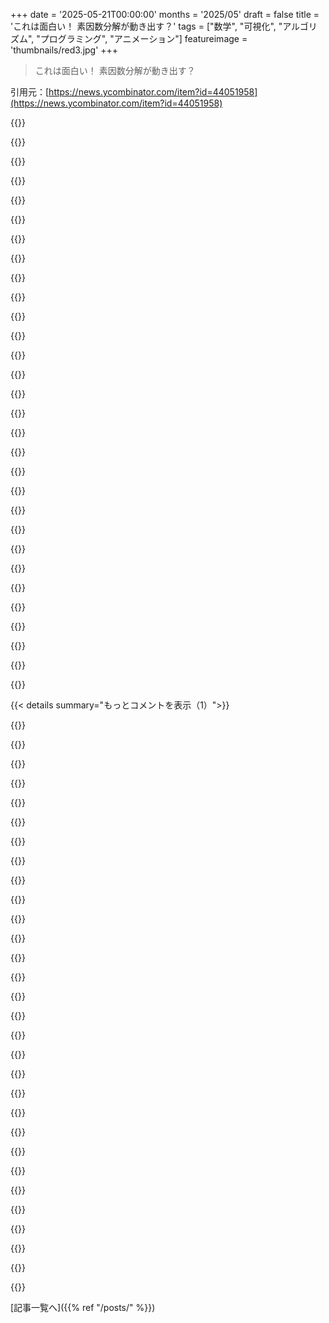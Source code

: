 +++
date = '2025-05-21T00:00:00'
months = '2025/05'
draft = false
title = 'これは面白い！ 素因数分解が動き出す？'
tags = ["数学", "可視化", "アルゴリズム", "プログラミング", "アニメーション"]
featureimage = 'thumbnails/red3.jpg'
+++

> これは面白い！ 素因数分解が動き出す？

引用元：[https://news.ycombinator.com/item?id=44051958](https://news.ycombinator.com/item?id=44051958)




{{<matomeQuote body="これは高校レベルの素因数分解のちょっとしたトリックみたいなもんだけどさ、手で多項式の因数分解やるのがすごく楽になったんだ。100以下の合成数は全部2、3、5、7のどれかで割れるって気づいてからね。どれでも割れなかったらそれは素数だから、そこで因数分解を止められるわけ。このルールで“パッと見分からない”合成数は7*13=91だけで、他のは普通のルールですぐ試せるんだ。49は7²だからこれもすぐわかる。他の素数判定も簡単だよ。いくつか例を挙げるとさ：<br>・31？2、3、5では割れないし、7²以下だから7で割れる心配もない。素数だね。31=31¹。<br>・69？3で割れるね。69 = 3*23。23は？2、3、5で割れないから、そこでストップ。69=3¹23¹。<br>・92？2で割って2*46。また2で割って2²23。23は2、3、5で割れないから、92 = 2²23¹。<br>・68 = 2¹34 = 2²17。17は2、3、5で割れないから、そこでストップ。2²17¹。高校の教科書は普通100より大きい数を使わないから（電卓持ってない生徒のために）、このトリックは何度も役に立ったな。それに、低い数では素数が驚くほど多いけど、高くなるにつれて急速に減っていくっていう考え方にも通じるんだよね。" userName="hiAndrewQuinn" createdAt="2025/05/22 06:52:38" color="#ff33a1">}}




{{<matomeQuote body="3の倍数判定法で、各位の数を足していくトリックも知ってるでしょ：387なら3+8+7で18、さらに1+8で9になるやつ。あれって10を3で割ると1余るから、100=99+1（など）で、各桁がまるで一の位みたいに数えられるからできるんだよね。同じトリックを7の倍数に応用しようとすると、10を7で割ると3余るから十の位は3の価値があって、91だと9*3 + 1 = 28 になる。おっと、計算間違えた。えっと、91 -＞ 9*3 + 1*1 = 28、7で割れるね。でも次の位は100を7で割ると2余るから、値が変わっちゃうんだ（100 = 14*7 + 2）。このトリックは全然役に立たないんだけど、個人的には好きなんだよね。（間違ったところを全部直したよ）" userName="card_zero" createdAt="2025/05/22 13:25:57" color="">}}




{{<matomeQuote body="うーん…14だと =＞ 1 (3¹) + 4 (3⁰) =＞ 3 + 4 = 7 =＞ 7で割れるね。21だと =＞ 2 (3¹) + 1 (3⁰) =＞ 6 + 1 = 7 =＞ これも7で割れる！7 * 53 = 371 =＞ 3 (3²) + 7 (3¹) + 1 (3⁰) =＞ 27 + 21 + 1 =＞ 49 =＞ これも7で割れるじゃないか！すごいな！基数の仕組みを勉強してから、こういう直感はできるんじゃないかってずっと思ってたけど、自分でちゃんと調べたことなかったんだ。マジかよ！" userName="hiAndrewQuinn" createdAt="2025/05/23 04:47:29" color="">}}




{{<matomeQuote body="うーん、いや、それは擬陽性の危険があるんだ（だから前にミスを直さなきゃいけなかったんだよね）。全部が3に関係してるわけじゃないし、桁の数を3²、3¹、3⁰って掛けちゃダメなの。その代わりに、チェックしたい数（7とかね）で割った時の、（10をその桁数乗した数）の余りを使いたいんだよ。それは繰り返しのパターンになるんだ。3の場合はパターン長が1で、（1, 1, 1, ...）って続く。7の場合はパターン長が6で、一の位から（1, 3, 2, 6, 4, 5）って続くんだ。ちょっと擬似乱数っぽい感じに見えるなら、それにはちゃんとした理由があるんだ。昔のPRNGに漠然と似てるんだよ。（百万の位からまた1が始まるんだ。だって142857 * 7 = 999999だからね。だから200万を7で割った余りは2、300万を7で割った余りは3、って感じ。）だから371は 3*2 + 7*3 + 1*1 って考えるべきで、これは28になる。別の例だと、6993 =＞ 6*6 + 9*2 + 9*3 + 3*1 で、これは84になるよ。" userName="card_zero" createdAt="2025/05/23 12:05:22" color="#ff33a1">}}




{{<matomeQuote body="いやちょっと待ってよ。10をn乗して7で割った余りの結果と、3をn乗して7で割った余りの結果って同じじゃないか。だから前のコメントの方法も、正確に機能してるんだよ。差が7だからなんだよね。" userName="card_zero" createdAt="2025/05/23 15:50:23" color="#38d3d3">}}




{{<matomeQuote body="3のべき乗の図がSierpinski triangleになるんだね。見たら超納得だけど、今日まで知らなかったよ！" userName="math_dandy" createdAt="2025/05/21 15:13:44" color="">}}




{{<matomeQuote body="うんうん。この可視化がくれたユニークな洞察、超気に入ったよ。Sierpinski triangleについて、頭の中でどう考えるべきか、何か解放された感じ。もし誰か興味あったら、アニメーションで見られる最大の純粋なSierpinskiは6561（3^8）だよ。10Kでキャップされてるからね。" userName="robot_jesus" createdAt="2025/05/21 16:14:16" color="">}}




{{<matomeQuote body="これすごい！このやり方で表現された数字をドラッグ＆ドロップで掛けたりまとめたりできるおもちゃ（to build）を作りたいな。素因数が（boidsみたいに）どう動くか見たいんだ。この可視化アルゴリズムって何か名前があるのかな？前のHNポストにあった説明リンク、壊れてるみたいだね：<br>http://mathlesstraveled.com/2012/10/05/factorization-diagram..." userName="worldsayshi" createdAt="2025/05/21 15:24:59" color="#ff5733">}}




{{<matomeQuote body="2（ペア）、3（三角形）、4（正方形）、5（五角形）以外の7以上の素数にも、丸じゃなくて一目で認識できる形があったらいいのになあ。素因数を一目でわかるのが一番好きなところなんだけど、7以上の素数だとつい左上を見てカンニングしちゃうんだよね。7とか11とかに使う、もっとハッキリ見分けられる非正多角形とかないのかな？" userName="CGMthrowaway" createdAt="2025/05/21 16:21:10" color="#ff5733">}}




{{<matomeQuote body="ここでドットの位置のアルゴリズムについてどこかで質問して回答もらったんだけど（投稿に直接リンクできるかな？）、下の方にあるよ。円の上に配置するのは良い方法だと思うけど、特定の数字を特別に配置するには向かないかもね。それができないってわけじゃないけど、アルゴリズムはどうなるんだろう？編集：アニメーションをもうちょっと見てみたら、もしかしたら考え違いしてるかもしれない。まあ、作ってみようかな。" userName="tocs3" createdAt="2025/05/21 23:01:58" color="">}}




{{<matomeQuote body="偶然じゃないだろうけど、2012年はStack ExchangeでMathematicaでこういうキレイな図を作る方法について質問が出てたんだって。https://mathematica.stackexchange.com/questions/11657/factor... そこに僕が少ないコードで図を作る回答を書いたんだ。質問で言及されてるリンクは記事と同じで今はもう見れないから、元々どこから来たのかは不明だよ。" userName="hhhAndrew" createdAt="2025/05/22 05:51:01" color="#ff5c5c">}}




{{<matomeQuote body="4は素数じゃないよ。たぶん点をグループ化するのに二進数展開を使えるかも？<br>So, 1 is •<br>2 is ••<br>3 is <br>_• <br>•_•5 is_• <br>•_• <br>•_•7 is <br>____• <br>_•_____• <br>•_•___•_•11 is <br>____• <br>_•_____• <br>•_•___•_•<br>•_•___•_•And so on.(つまり、2nはnをnの隣に置いて表現するけど、nが2の場合はnの上にnを置いて、2n+1は2nの上に1を置くって感じ)<br>代わりに、n角形の代わりに星を使うのも分かりやすいかも？" userName="drdeca" createdAt="2025/05/21 19:01:03" color="">}}




{{<matomeQuote body="2（ペア）、3（三角形）、4（四角）、5（五角形）も、解像度が低い”円”みたいなもんじゃないの？<br>視覚化はただ一貫してるだけだよ。" userName="GaggiX" createdAt="2025/05/21 16:52:37" color="">}}




{{<matomeQuote body="うん、異論はないし今のままでもエレガントだよ、でも僕らの目とか脳の働きだと、七角形とか九角形とか三十角形とかはパッと見で識別するのすごく難しいんだよね。目的のためには非正規の形の方が向いてると思うな。" userName="CGMthrowaway" createdAt="2025/05/21 17:55:04" color="">}}




{{<matomeQuote body="合計を使って分かりやすい描き方ができないかな？<br>7 = 2*3+1<br>11 = (2*2+1)*2+1<br>とかさ…" userName="worldsayshi" createdAt="2025/05/21 16:53:30" color="">}}




{{<matomeQuote body="同意。しばらく大きな素数が出てくるの見てたけど、ちょっとがっかりしたよ。塗りつぶした多角形なら、もっと色んな形になるかもね。塗りつぶした六角形＝7とかさ…" userName="Liftyee" createdAt="2025/05/21 18:22:07" color="">}}




{{<matomeQuote body="これは素因数分解って呼ばれてると思うよ。それぞれの数は数のグループ（またはグループのグループとか…）に配置されるんだ。<br>例えば、24 -＞ 2 * 3 * 4 = 2つのグループの（3つのグループの（4つのアイテム））<br>あと、壊れたリンクのアーカイブ版はこれで試してみてね -＞ https://web.archive.org/web/20130206023100/http://mathlesstr..." userName="ashwinsundar" createdAt="2025/05/21 16:52:00" color="#ff5c5c">}}




{{<matomeQuote body="4は素数じゃないことに注意してね。" userName="nroets" createdAt="2025/05/23 09:16:21" color="">}}




{{<matomeQuote body="百万年と百万とちょっと前のスレッド（いくつか解説リンク付き）だよ。<br>https://news.ycombinator.com/item?id=10776019<br>https://news.ycombinator.com/item?id=4788224" userName="pvg" createdAt="2025/05/21 14:59:10" color="#ff33a1">}}




{{<matomeQuote body="ありがとう！いくつか関連リンクだよ。<br>Factorizer - https://news.ycombinator.com/item?id=10776019 - Dec 2015 (30 comments)<br>Animated Factorisation Diagrams - https://news.ycombinator.com/item?id=4788224 - Nov 2012 (72 comments)<br>Animated Factorization Diagrams - https://news.ycombinator.com/item?id=4713048 - Oct 2012 (2 comments)" userName="dang" createdAt="2025/05/21 20:31:19" color="#ff33a1">}}




{{<matomeQuote body="これ見てたら、特に高速でauditory synesthesiaって感覚になったよ。もし君もそうなら、このリンクの現象かもね: https://www.newscientist.com/article/dn14459-screensaver-rev...<br>古いコメントだけど、これに賛成！" userName="coolcase" createdAt="2025/05/21 23:20:30" color="#ff33a1">}}




{{<matomeQuote body="8じゃランダム性には勝てないね！残念！<br>追記：昨日 https://news.ycombinator.com/submitted?id=imurray で再投稿ネタ探してたら、https://news.ycombinator.com/item?id=7984992 が面白そうだったから、もしよかったら再投稿をお願いするメール送るね :)" userName="dang" createdAt="2025/05/22 17:37:45" color="">}}




{{<matomeQuote body="アニメーションがゆっくり再生されたら、グループや円の数を数えられていいな。新しい円が端から来て、追加が分かりやすく配置されるともっといい。それ以外は素晴らしいビジュアライゼーション！" userName="kccqzy" createdAt="2025/05/21 17:22:01" color="#ff33a1">}}




{{<matomeQuote body="すごくいいね。もし遅くできたり、数値をステップ実行できたりしたら嬉しいな。" userName="glaucon" createdAt="2025/05/21 19:07:35" color="#45d325">}}




{{<matomeQuote body="隣り合う数へのジャンプが時々すごく劇的だよね—僕たちの数、ちゃんと正しい順序になってるのかな？" userName="gavmor" createdAt="2025/05/21 17:23:34" color="">}}




{{<matomeQuote body="世界の加法的・乗法的な見方の違いだよ。数論はそのギャップを埋めようとしてる。シンプルな数の見方でもすぐ未知の世界に行ける。「一番簡単な難しい問題」Collatz conjectureもこの考え方から。乗法空間や加法空間でのステップがどこへ行くかって単純な問いが未解決問題につながるんだ。隣り合う数へのジャンプが劇的っていう観察だけで一生費やせる。まだ複素数や指数も出してないのにね！" userName="jerf" createdAt="2025/05/21 19:31:22" color="#785bff">}}




{{<matomeQuote body="一般の人が数の「乗法的な見方」にどうアプローチして、正しい直感を養えるんだろう？ practical（実用的）なのかな？" userName="gavmor" createdAt="2025/05/21 21:14:08" color="">}}




{{<matomeQuote body="数字を乗法的に見る一番良い方法は、乗算を加算に変えることだよ。一般的なのはLogarithmで、log(a*b) = log(a) + log(b) だね。整数にはもっと強力な変換があって、Prime factorizationだ。Prime factorsに分けて、同じPrimeの指数を足せば乗算になる。手間だけど、Prime factorsはその整数のdivisibilityについて色々教えてくれるから価値はあるよ。乗算と加算の相互作用について深く知りたいなら、純粋数学の学位取って、数論をいっぱい学んで、その美しくなさに泣くといいよ。信じて、昔やったんだ。" userName="ViscountPenguin" createdAt="2025/05/21 23:38:50" color="#ff33a1">}}




{{<matomeQuote body="僕は素人だけど…九九表とか足し算表を書き出してみて、パターンや違いを見つけると良いかもね（見つかるよ）。Sieve of Eratosthenesは良いよ。ChatGPTに高校代数は数学のどの分野か聞いたらfield theory of real numbersって言われて、それ以来groups and fieldsを見るのが楽しいんだ。前にUlam’s Spiralをいじったビデオ作ったんだ、Primeじゃなくて x mod n ≡ 0 の点をマークしたやつ。ちょっと変かな。リンクは[1][2][3]だよ。" userName="tocs3" createdAt="2025/05/21 23:28:56" color="#ff5733">}}




{{<matomeQuote body="何を言ってるかは分からないけど、例を挙げると16は2＾4だからグリッドみたいに並べられるけど、17はPrimeだから、代わりに円の上に17個の点を並べるしかないんだよ。" userName="jhanschoo" createdAt="2025/05/21 19:18:23" color="#38d3d3">}}




{{< details summary="もっとコメントを表示（1）">}}

{{<matomeQuote body="Primeは視覚化を台無しにする最悪の奴らの一部だよね、例えば647（Prime）から648（3×3×3×3×2×2×2）への変化とか。でも無限に近づくと、視覚化はどんどん円形に見えてきて、trendから外れるのは一番Primeっぽくないやつ（？）なんだ。例えば854-856＆857（Prime）はみんなほぼ完璧に円形に見えるよ。もしかしたら数学的な原理じゃなくて、神経視覚的な原理を見てるだけかもしれないね。" userName="gavmor" createdAt="2025/05/21 21:07:04" color="#ff5c5c">}}




{{<matomeQuote body="ほとんどの大きな数はある程度大きなPrimeで割り切れるんだよ。だから、ある数が例えば11みたいな大きな数で割り切れるとしよう。すると画面には少なくとも11回繰り返されるパターンが円形に配置されて表示されるんだ。なぜなら、最も”大きい”パターンはPrime factorizationにおける最大のPrimeのパターンだからね。Primeがせいぜい5で収まるような数なんて、それに比べるとすごく珍しいんだ。" userName="jhanschoo" createdAt="2025/05/22 01:05:14" color="#45d325">}}




{{<matomeQuote body="神経視覚的なものだと思うな。円の中に何百個も点があったら、それを円じゃないと見るのは難しいよ。同じ原理で、これが円か楕円に見えるけど違うのと同じだよ: O" userName="coolcase" createdAt="2025/05/21 23:24:37" color="#45d325">}}




{{<matomeQuote body="それでも、Prime factorsの数のばらつきについては語るべき何かがあるね。https://quickchart.io/sandbox/#%7B%22chart%22%3A%22%7B%5Cn%2..." userName="gavmor" createdAt="2025/05/22 00:52:30" color="#ff5c5c">}}




{{<matomeQuote body="全部を1ページにまとめて、ズームイン／アウトできるようにできないかな？ 数列のパターンを見るのが面白くなりそう。たぶん、色々なfactorsや数の範囲、異なるgroupingでフィルターできるようにしても良いかもね。" userName="jderick" createdAt="2025/05/21 17:45:02" color="#ff5c5c">}}




{{<matomeQuote body="全てのfactorsが表示されると良いのにね。例えば12なら、3x4も2x6も見たいな。アニメーションが異なるfactorsを表示する時に何か視覚的なインジケーターがあると良いかも…たぶん全体が縮小して、追加のfactorizationが空間を分割するタイルみたいに埋まっていくとか。異なるfactorizationの数を知ることは面白くて視覚的にも表現可能な性質で、factors自体と面白く相互作用するんだ。" userName="aaroninsf" createdAt="2025/05/21 16:05:25" color="#38d3d3">}}




{{<matomeQuote body="しばらく見てたら、Primeじゃなくてhighly composite numbersを待つようになった自分に気づいたよ。" userName="dtjohnnymonkey" createdAt="2025/05/21 19:55:46" color="">}}




{{<matomeQuote body="10年くらい前に、ここで見たいな感じで最初の30個の数を素因数分解した図を描きたかったんだって．娘の部屋に飾ろうと思ってたんだけど、結局できなかったんだよね．娘が学校で素因数分解を習ってるから、これはちょうどタイムリーだわ．" userName="mousethatroared" createdAt="2025/05/22 00:39:50" color="">}}




{{<matomeQuote body="あの点の配置のアルゴリズムがどんな感じか気になるな．" userName="tocs3" createdAt="2025/05/21 15:47:55" color="">}}




{{<matomeQuote body="たぶんアルゴリズムはこうじゃないかな？<br>1. 数の素因数を変数factorsに入れる<br>2. factorsを小さい順に並べ替える<br>3. 変数diagramを点1つにする<br>4. factorsの各因数に対して<br>4.1. diagramを、その因数個のdiagramのコピーを円状に並べたものにする" userName="GrantMoyer" createdAt="2025/05/21 16:06:06" color="#ff5733">}}




{{<matomeQuote body="自分で好きな数字を入力して、どんな図になるか見れるのかな？" userName="smusamashah" createdAt="2025/05/21 20:59:43" color="">}}




{{<matomeQuote body="これかっこいいね！時計の数字を表示するのに使ってみようぜ :-)" userName="liendolucas" createdAt="2025/05/21 18:27:26" color="">}}




{{<matomeQuote body="見たか知らないけど、これだよ．http://www.datapointed.net/2012/10/animated-factorization-di..." userName="tocs3" createdAt="2025/05/21 23:33:40" color="#ff5c5c">}}




{{<matomeQuote body="これ、元々は Brent yorgey って人が発明したんだと思うよ．" userName="carterschonwald" createdAt="2025/05/21 16:38:42" color="#ff5c5c">}}




{{<matomeQuote body="円の面積の合計は一定であるべきだと思うな．つまり、素因数分解してる数と同じになるべきってこと．" userName="ape4" createdAt="2025/05/21 18:32:08" color="">}}




{{<matomeQuote body="これ、かっこいいプログレスバーの代わりに使えるんじゃない？パーセンテージを点の数（0-100）に置き換えるんだ．" userName="ajjenkins" createdAt="2025/05/21 15:35:59" color="#785bff">}}




{{<matomeQuote body="これ、新しいローディングアイコンにいいじゃん" userName="coolcase" createdAt="2025/05/21 23:17:58" color="">}}




{{<matomeQuote body="これカッコいいね。スクリーンセーバーにもいいかも（まだ使う人いるかな？）" userName="chrsw" createdAt="2025/05/21 14:45:07" color="">}}




{{<matomeQuote body="Macsだとまた復活したよ。OLEDの画面だとアニメーションのログイン画面を作らせるみたい。（たぶんね。）" userName="apples_oranges" createdAt="2025/05/21 15:00:23" color="">}}




{{<matomeQuote body="これめっちゃいいね。canvas API使ったみたいだけど、データ可視化だとよくD3.js使うからそっちかと思ってた。なんでcanvasにしたのか聞きたいな？" userName="andrewrn" createdAt="2025/05/21 16:04:42" color="#45d325">}}




{{<matomeQuote body="でもこれCRUDのデータ可視化じゃなくてカスタムアニメーションでしょ。ブラウザでちゃんと円描けるんだから、重いライブラリ使う必要ないじゃん？" userName="pona-a" createdAt="2025/05/21 16:50:44" color="#45d325">}}




{{<matomeQuote body="正直わかんない。まだ技術学び始めたばっかでさ。LLMの構造化出力とウェブアニメーション技術を組み合わせるのってポテンシャルあると思うんだよね。svgのいいとこは要素ごとにDOMノードがあるから、操作しやすいことなんだ。（canvasでマウスを追うの試したことないから、案外難しくないのかもだけど）洞察ありがとう。" userName="andrewrn" createdAt="2025/05/24 17:57:13" color="">}}




{{<matomeQuote body="このページに全部コントロールできるスライダーがあったらいいな。色とかスピードとかさ。" userName="vivzkestrel" createdAt="2025/05/21 17:46:56" color="#785bff">}}




{{<matomeQuote body="これページ読み込み中じゃないんだって気づくまで、ちょっと時間かかったわ" userName="simojo" createdAt="2025/05/21 15:16:47" color="">}}




{{<matomeQuote body="ちょっと関連するんだけど、小さい子がいるならこのYouTubeチャンネルおすすめだよ： https://www.youtube.com/@Numberblocks 数字がブロックになったキャラのアニメで、足し算のために分かれたり、素因数分解のために並び替えたりするんだ。子供向けで面白いし、数学的に正しいよ。" userName="gus_massa" createdAt="2025/05/21 16:20:04" color="#785bff">}}




{{<matomeQuote body="これマジ天才じゃん、おめでとう。もっと早くこれ思いつかなかった自分にがっかりだわ" userName="ttoinou" createdAt="2025/05/21 18:17:08" color="#38d3d3">}}




{{<matomeQuote body="これ、待ちアニメーションかと思ってサイト壊れてるのかと思ったよ。" userName="blueflow" createdAt="2025/05/21 15:16:19" color="">}}




{{<matomeQuote body="待ちアニメーションとしても結構よく機能するかもね。" userName="kccqzy" createdAt="2025/05/21 19:40:16" color="">}}




{{<matomeQuote body="最後の素数が表示されたら終わる待ちアニメーションだね。" userName="nurumaik" createdAt="2025/05/21 20:30:26" color="">}}

{{</details>}}



[記事一覧へ]({{% ref "/posts/" %}})
